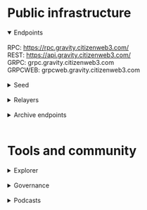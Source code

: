 # Public infrastructure 

<details open>
  <summary>Endpoints</summary>
  <br>
  RPC: <a href="https://rpc.gravity.citizenweb3.com/">https://rpc.gravity.citizenweb3.com/</a><br>
  REST: <a href="https://api.gravity.citizenweb3.com/">https://api.gravity.citizenweb3.com/</a><br>
  GRPC: <span title="GRPC" class="text-nowrap text-base text-primary hover:font-semibold cursor-pointer" text="grpc.gravity.citizenweb3.com">grpc.gravity.citizenweb3.com</span><br>
  GRPCWEB: <span title="GRPCWEB" class="text-nowrap text-base text-primary hover:font-semibold cursor-pointer" text="grpcweb.gravity.citizenweb3.com">grpcweb.gravity.citizenweb3.com</span>
</details>
<br>
<details>
  <summary>Seed</summary>
cba79db1bb3a5438fb293da0a627a8450f053941@mainnet.seednode.citizenweb3.com:34656
</details>
<br>
<details>
  <summary>Relayers</summary>
  Gravity-Bridge <-> Osmosis<br>
  Gravity-Bridge <-> Cosmoshub<br>
  Gravity-Bridge <-> Bostrom<br>
  <a href="https://www.mintscan.io/gravity-bridge/address/gravity12mchf67y67y3xnk2tkzkxa67w3vmhxjsc8jzw2">Our wallet</a>
</details>
<br>
<details>
  <summary>Archive endpoints</summary>
  RPC: <br>
  API: <br>
  GRPC: <br>
</details>
<br>

# Tools and community

<details>
  <summary>Explorer</summary>
  <a href="https://validatorinfo.com/networks">Validator Info</a><br>
</details>
<br>
<details>
  <summary>Governance</summary>
  <a href="https://www.mintscan.io/gravity-bridge/validators/gravityvaloper1a00v3m5sthed82267gvdp2qt9czhjngg2djy8m?sector=votes">Voting History</a><br>
</details>
<br>
<details>
  <summary>Podcasts</summary>
  <a href="https://www.citizenweb3.com/altheajourney">Mesh Netowrks, Working Nights and Web3 with Althea core team</a><br>
</details>
